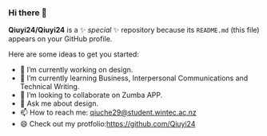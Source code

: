 ### Hi there 👋

**Qiuyi24/Qiuyi24** is a ✨ _special_ ✨ repository because its `README.md` (this file) appears on your GitHub profile.

Here are some ideas to get you started:

- 🔭 I’m currently working on design.
- 🌱 I’m currently learning Business, Interpersonal Communications and Technical Writing.
- 👯 I’m looking to collaborate on Zumba APP.
- 💬 Ask me about design.
- 📫 How to reach me: qiuche29@student.wintec.ac.nz
- 😄 Check out my protfolio:https://github.com/Qiuyi24
